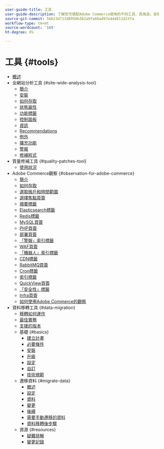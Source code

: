 ```yaml
---
user-guide-title: 工具
user-guide-description: 了解您可搭配Adobe Commerce使用的不同工具、其用途、安裝程式，以及如何取得存取權。
source-git-commit: 5b623d713d8950b362a9fa66ad97e444811d23fa
workflow-type: tm+mt
source-wordcount: '169'
ht-degree: 0%

---
```



# 工具 {#tools}

- [概述](overview.md)
- 全網站分析工具 {#site-wide-analysis-tool}
   - [簡介](site-wide-analysis-tool/intro.md)
   - [安裝](site-wide-analysis-tool/installation.md)
   - [如何存取](site-wide-analysis-tool/access.md)
   - [狀態屬性](site-wide-analysis-tool/status.md)
   - [功能標籤](site-wide-analysis-tool/features-tabs.md)
   - [控制面板](site-wide-analysis-tool/dashboard.md)
   - [資訊](site-wide-analysis-tool/information.md)
   - [Recommendations](site-wide-analysis-tool/recommendations.md)
   - [例外](site-wide-analysis-tool/exceptions.md)
   - [擴充功能](site-wide-analysis-tool/extensions.md)
   - [警報](site-wide-analysis-tool/alerts.md)
   - [修補程式](site-wide-analysis-tool/patches.md)
- 質量修補工具 {#quality-patches-tool}
   - [使用狀況](quality-patches-tool/usage.md)
- Adobe Commerce觀察 {#observation-for-adobe-commerce}
   - [簡介](observation-for-adobe-commerce/intro.md)
   - [如何存取](observation-for-adobe-commerce/access.md)
   - [選取帳戶和時間範圍](observation-for-adobe-commerce/selecting-the-account.md)
   - [選擇焦點頁簽](observation-for-adobe-commerce/choosing-focus-tabs.md)
   - [摘要標籤](observation-for-adobe-commerce/summary.md)
   - [Elasticsearch標籤](observation-for-adobe-commerce/elasticsearch.md)
   - [Redis標籤](observation-for-adobe-commerce/redis-tab.md)
   - [MySQL頁簽](observation-for-adobe-commerce/mysql-tab.md)
   - [PHP頁簽](observation-for-adobe-commerce/php-tab.md)
   - [部署頁簽](observation-for-adobe-commerce/deploy-tab.md)
   - [「警報」索引標籤](observation-for-adobe-commerce/alerts-tab.md)
   - [WAF頁簽](observation-for-adobe-commerce/waf-tab.md)
   - [「機器人」索引標籤](observation-for-adobe-commerce/bots.md)
   - [CDN標籤](observation-for-adobe-commerce/cdn-tab.md)
   - [RabbitMQ頁簽](observation-for-adobe-commerce/rabbitmq-tab.md)
   - [Cron標籤](observation-for-adobe-commerce/cron-tab.md)
   - [索引標籤](observation-for-adobe-commerce/indexing-tab.md)
   - [QuickView頁簽](observation-for-adobe-commerce/oac-quickview-tab.md)
   - [「安全性」標籤](observation-for-adobe-commerce/security-tab.md)
   - [Infra頁簽](observation-for-adobe-commerce/oac-infra.md)
   - [如何使用Adobe Commerce的觀察](observation-for-adobe-commerce/how-to-use.md)
- 資料移轉工具 {#data-migration}
   - [移轉如何運作](data-migration-tool/how-migration-works.md)
   - [最佳實務](data-migration-tool/best-practices.md)
   - [支援的版本](data-migration-tool/supported-versions.md)
   - 基礎 {#basics}
      - [建立計畫](data-migration-tool/create-plan.md)
      - [必要條件](data-migration-tool/prerequisites.md)
      - [安裝](data-migration-tool/install.md)
      - [升級](data-migration-tool/upgrade.md)
      - [設定](data-migration-tool/configure.md)
      - [自訂](data-migration-tool/customize.md)
      - [技術規範](data-migration-tool/technical-specification.md)
   - 遷移資料 {#migrate-data}
      - [概述](data-migration-tool/migrate-data/overview.md)
      - [設定](data-migration-tool/migrate-data/settings.md)
      - [資料](data-migration-tool/migrate-data/data.md)
      - [變更](data-migration-tool/migrate-data/delta.md)
      - [後續](data-migration-tool/migrate-data/follow-up.md)
      - [需要手動遷移的資料](data-migration-tool/migrate-data/manual.md)
      - [資料移轉後步驟](data-migration-tool/migrate-data/post-migration.md)
   - 資源 {#resources}
      - [疑難排解](https://support.magento.com/hc/en-us/articles/360033020451)
      - [變更記錄](https://github.com/magento/data-migration-tool/blob/2.4/CHANGELOG.md)
